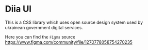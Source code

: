 # Diia UI

This is a CSS library which uses open source design system used by ukrainean government digital services.

Here you can find the `Figma` source <https://www.figma.com/community/file/1270778058754270235>

